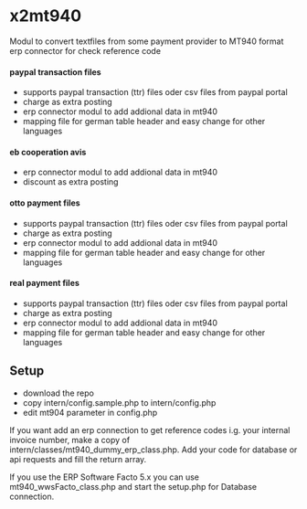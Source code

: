 # x2mt940
Modul to convert textfiles from some payment provider to MT940 format
erp connector for check reference code

#### paypal transaction files
 * supports paypal transaction (ttr) files oder csv files from paypal portal
 * charge as extra posting
 * erp connector modul to add addional data in mt940
 * mapping file for german table header and easy change for other languages
 
#### eb cooperation avis  
 * erp connector modul to add addional data in mt940
 * discount as extra posting
 
#### otto payment files
 * supports paypal transaction (ttr) files oder csv files from paypal portal
 * charge as extra posting
 * erp connector modul to add addional data in mt940
 * mapping file for german table header and easy change for other languages
 
#### real payment files
 * supports paypal transaction (ttr) files oder csv files from paypal portal
 * charge as extra posting
 * erp connector modul to add addional data in mt940
 * mapping file for german table header and easy change for other languages

## Setup

 * download the repo 
 * copy intern/config.sample.php to intern/config.php 
 * edit mt904 parameter in config.php
 
 If you want add an erp connection to get reference codes i.g. your internal invoice number, make a copy of intern/classes/mt940_dummy_erp_class.php.
 Add your code for database or api requests and fill the return array.
 
 If you use the ERP Software Facto 5.x you can use mt940_wwsFacto_class.php and start the setup.php for Database connection. 
